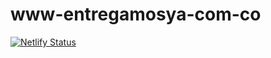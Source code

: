 # www-entregamosya-com-co
[![Netlify Status](https://api.netlify.com/api/v1/badges/3758ad9d-c45f-44c6-8c7f-4afd4e2ace0e/deploy-status)](https://app.netlify.com/sites/www-entregamosya-com-co/deploys)
